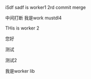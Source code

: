 iSdf sadf is worker1 2rd commit merge 




中间打断
我是work mustdl4




THis is worker 2



您好

测试

测试2

我是worker lib